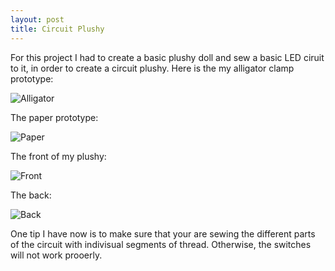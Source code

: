 ```yaml
---
layout: post
title: Circuit Plushy
---
```


For this project I had to create a basic plushy doll and sew a basic LED ciruit to it, in order to create a circuit plushy.
Here is the my alligator clamp prototype: 

![Alligator](/ref1williams.github.io/img/alligator.png)

The paper prototype:

![Paper](/ref1williams.github.io/img/papproto.png)

The front of my plushy: 

![Front](/ref1williams.github.io/img/pfront.png)

The back: 

![Back](/ref1williams.github.io/img/pback.png)

One tip I have now is to make sure that your are sewing the different parts of the circuit with indivisual segments of thread.  Otherwise, the switches will not work prooerly.  
